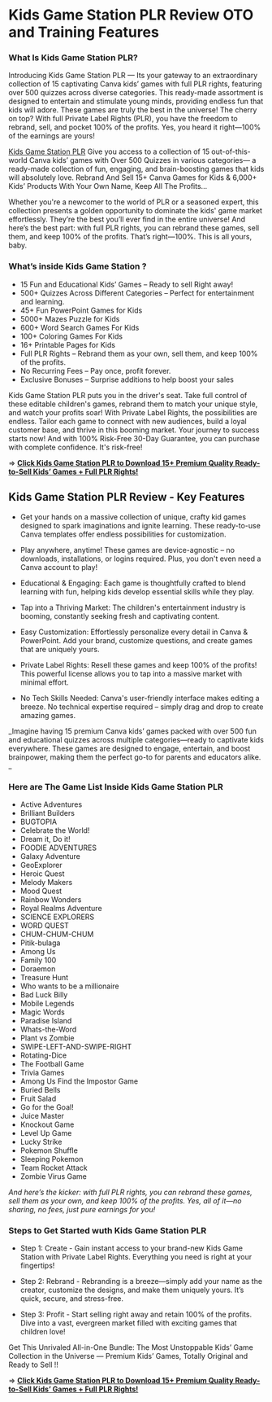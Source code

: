 # Kids Game Station PLR Review OTO and Training Features
### What Is Kids Game Station PLR?
Introducing Kids Game Station PLR — Its your gateway to an extraordinary collection of 15 captivating Canva kids’ games with full PLR rights, featuring over 500 quizzes across diverse categories. 
This ready-made assortment is designed to entertain and stimulate young minds, providing endless fun that kids will adore. 
These games are truly the best in the universe! The cherry on top? With full Private Label Rights (PLR), you have the freedom to rebrand, sell, and pocket 100% of the profits. 
Yes, you heard it right—100% of the earnings are yours!

[Kids Game Station PLR](https://jvaioto.com/kids-game-station/) Give you access to a collection of 15 out-of-this-world Canva kids’ games with Over 500 Quizzes in various categories— a ready-made collection of fun, engaging, and brain-boosting games that kids will absolutely love. Rebrand And Sell 15+ Canva Games for Kids & 6,000+ Kids’ Products With Your Own Name, Keep All The Profits…

Whether you're a newcomer to the world of PLR or a seasoned expert, this collection presents a golden opportunity to dominate the kids' game market effortlessly.
They’re the best you’ll ever find in the entire universe! And here’s the best part: with full PLR rights, you can rebrand these games, sell them, and keep 100% of the profits. That’s right—100%. This is all yours, baby.

### What’s inside Kids Game Station ?
- 15 Fun and Educational Kids’ Games – Ready to sell Right away!
- 500+ Quizzes Across Different Categories – Perfect for entertainment and learning.
- 45+ Fun PowerPoint Games for Kids
- 5000+ Mazes Puzzle for Kids
- 600+ Word Search Games For Kids
- 100+ Coloring Games For Kids
- 16+ Printable Pages for Kids
- Full PLR Rights – Rebrand them as your own, sell them, and keep 100% of the profits.
- No Recurring Fees – Pay once, profit forever.
- Exclusive Bonuses – Surprise additions to help boost your sales

Kids Game Station PLR puts you in the driver's seat. Take full control of these editable children's games, rebrand them to match your unique style, and watch your profits soar!
With Private Label Rights, the possibilities are endless. Tailor each game to connect with new audiences, build a loyal customer base, and thrive in this booming market.
Your journey to success starts now! And with 100% Risk-Free 30-Day Guarantee, you can purchase with complete confidence. It's risk-free!

=> [**Click Kids Game Station PLR to Download 15+ Premium Quality Ready-to-Sell Kids’ Games + Full PLR Rights!**](https://warriorplus.com/o2/a/tfvy770/0)

## Kids Game Station PLR Review - Key Features

- Get your hands on a massive collection of unique, crafty kid games designed to spark imaginations and ignite learning. These ready-to-use Canva templates offer endless possibilities for customization.

- Play anywhere, anytime! These games are device-agnostic – no downloads, installations, or logins required. Plus, you don't even need a Canva account to play!

- Educational & Engaging: Each game is thoughtfully crafted to blend learning with fun, helping kids develop essential skills while they play.

- Tap into a Thriving Market: The children's entertainment industry is booming, constantly seeking fresh and captivating content.

- Easy Customization: Effortlessly personalize every detail in Canva & PowerPoint. Add your brand, customize questions, and create games that are uniquely yours.

- Private Label Rights: Resell these games and keep 100% of the profits! This powerful license allows you to tap into a massive market with minimal effort.

- No Tech Skills Needed: Canva's user-friendly interface makes editing a breeze. No technical expertise required – simply drag and drop to create amazing games.

_Imagine having 15 premium Canva kids’ games packed with over 500 fun and educational quizzes across multiple categories—ready to captivate kids everywhere. These games are designed to engage, entertain, and boost brainpower, making them the perfect go-to for parents and educators alike.
_

### Here are The Game List Inside Kids Game Station PLR 
- Active Adventures
- Brilliant Builders
- BUGTOPIA
- Celebrate the World!
- Dream it, Do it!
- FOODIE ADVENTURES
- Galaxy Adventure
- GeoExplorer
- Heroic Quest
- Melody Makers
- Mood Quest
- Rainbow Wonders
- Royal Realms Adventure
- SCIENCE EXPLORERS
- WORD QUEST
- CHUM-CHUM-CHUM
- Pitik-bulaga
- Among Us
- Family 100
- Doraemon
- Treasure Hunt
- Who wants to be a millionaire
- Bad Luck Billy
- Mobile Legends
- Magic Words
- Paradise Island
- Whats-the-Word
- Plant vs Zombie
- SWIPE-LEFT-AND-SWIPE-RIGHT
- Rotating-Dice
- The Football Game
- Trivia Games
- Among Us Find the Impostor Game
- Buried Bells
- Fruit Salad
- Go for the Goal!
- Juice Master
- Knockout Game
- Level Up Game
- Lucky Strike
- Pokemon Shuffle
- Sleeping Pokemon
- Team Rocket Attack
- Zombie Virus Game

_And here’s the kicker: with full PLR rights, you can rebrand these games, sell them as your own, and keep 100% of the profits. Yes, all of it—no sharing, no fees, just pure earnings for you!_

### Steps to Get Started wuth Kids Game Station PLR

- Step 1: Create - Gain instant access to your brand-new Kids Game Station with Private Label Rights. Everything you need is right at your fingertips!

- Step 2: Rebrand - Rebranding is a breeze—simply add your name as the creator, customize the designs, and make them uniquely yours. It’s quick, secure, and stress-free.

- Step 3: Profit - Start selling right away and retain 100% of the profits. Dive into a vast, evergreen market filled with exciting games that children love!

Get This Unrivaled All-in-One Bundle: The Most Unstoppable Kids’ Game Collection in the Universe — Premium Kids’ Games, Totally Original and Ready to Sell !!

=> [**Click Kids Game Station PLR to Download 15+ Premium Quality Ready-to-Sell Kids’ Games + Full PLR Rights!**](https://warriorplus.com/o2/a/tfvy770/0)
